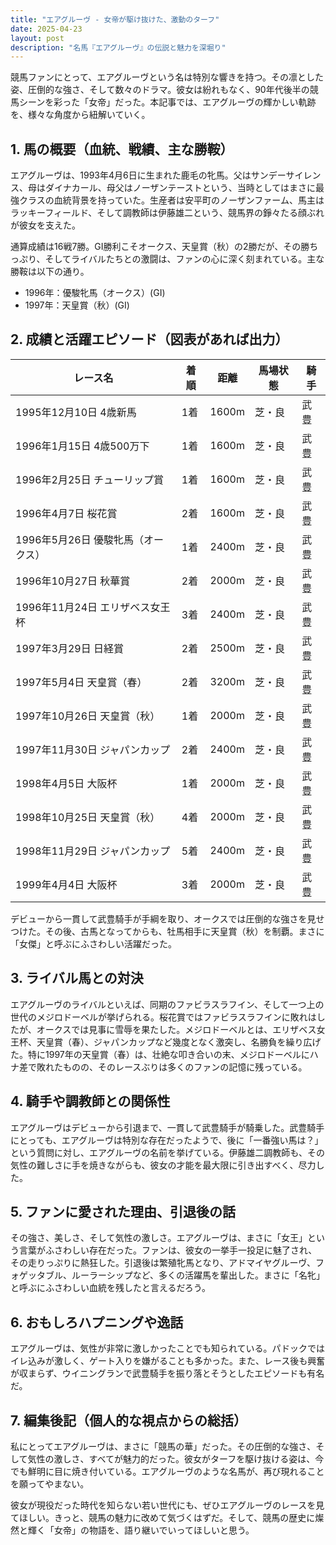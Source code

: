 ```yaml
---
title: "エアグルーヴ - 女帝が駆け抜けた、激動のターフ"
date: 2025-04-23
layout: post
description: "名馬『エアグルーヴ』の伝説と魅力を深堀り"
---
```


競馬ファンにとって、エアグルーヴという名は特別な響きを持つ。その凛とした姿、圧倒的な強さ、そして数々のドラマ。彼女は紛れもなく、90年代後半の競馬シーンを彩った「女帝」だった。本記事では、エアグルーヴの輝かしい軌跡を、様々な角度から紐解いていく。


## 1. 馬の概要（血統、戦績、主な勝鞍）

エアグルーヴは、1993年4月6日に生まれた鹿毛の牝馬。父はサンデーサイレンス、母はダイナカール、母父はノーザンテーストという、当時としてはまさに最強クラスの血統背景を持っていた。生産者は安平町のノーザンファーム、馬主はラッキーフィールド、そして調教師は伊藤雄二という、競馬界の錚々たる顔ぶれが彼女を支えた。

通算成績は16戦7勝。GⅠ勝利こそオークス、天皇賞（秋）の2勝だが、その勝ちっぷり、そしてライバルたちとの激闘は、ファンの心に深く刻まれている。主な勝鞍は以下の通り。

* 1996年：優駿牝馬（オークス）(GⅠ)
* 1997年：天皇賞（秋）(GⅠ)


## 2. 成績と活躍エピソード（図表があれば出力）

| レース名 | 着順 | 距離 | 馬場状態 | 騎手 |
|---|---|---|---|---|
| 1995年12月10日 4歳新馬 | 1着 | 1600m | 芝・良 | 武豊 |
| 1996年1月15日 4歳500万下 | 1着 | 1600m | 芝・良 | 武豊 |
| 1996年2月25日 チューリップ賞 | 1着 | 1600m | 芝・良 | 武豊 |
| 1996年4月7日 桜花賞 | 2着 | 1600m | 芝・良 | 武豊 |
| 1996年5月26日 優駿牝馬（オークス） | 1着 | 2400m | 芝・良 | 武豊 |
| 1996年10月27日 秋華賞 | 2着 | 2000m | 芝・良 | 武豊 |
| 1996年11月24日 エリザベス女王杯 | 3着 | 2400m | 芝・良 | 武豊 |
| 1997年3月29日 日経賞 | 2着 | 2500m | 芝・良 | 武豊 |
| 1997年5月4日 天皇賞（春） | 2着 | 3200m | 芝・良 | 武豊 |
| 1997年10月26日 天皇賞（秋） | 1着 | 2000m | 芝・良 | 武豊 |
| 1997年11月30日 ジャパンカップ | 2着 | 2400m | 芝・良 | 武豊 |
| 1998年4月5日 大阪杯 | 1着 | 2000m | 芝・良 | 武豊 |
| 1998年10月25日 天皇賞（秋） | 4着 | 2000m | 芝・良 | 武豊 |
| 1998年11月29日 ジャパンカップ | 5着 | 2400m | 芝・良 | 武豊 |
| 1999年4月4日 大阪杯 | 3着 | 2000m | 芝・良 | 武豊 |


デビューから一貫して武豊騎手が手綱を取り、オークスでは圧倒的な強さを見せつけた。その後、古馬となってからも、牡馬相手に天皇賞（秋）を制覇。まさに「女傑」と呼ぶにふさわしい活躍だった。


## 3. ライバル馬との対決

エアグルーヴのライバルといえば、同期のファビラスラフイン、そして一つ上の世代のメジロドーベルが挙げられる。桜花賞ではファビラスラフインに敗れはしたが、オークスでは見事に雪辱を果たした。メジロドーベルとは、エリザベス女王杯、天皇賞（春）、ジャパンカップなど幾度となく激突し、名勝負を繰り広げた。特に1997年の天皇賞（春）は、壮絶な叩き合いの末、メジロドーベルにハナ差で敗れたものの、そのレースぶりは多くのファンの記憶に残っている。


## 4. 騎手や調教師との関係性

エアグルーヴはデビューから引退まで、一貫して武豊騎手が騎乗した。武豊騎手にとっても、エアグルーヴは特別な存在だったようで、後に「一番強い馬は？」という質問に対し、エアグルーヴの名前を挙げている。伊藤雄二調教師も、その気性の難しさに手を焼きながらも、彼女の才能を最大限に引き出すべく、尽力した。


## 5. ファンに愛された理由、引退後の話

その強さ、美しさ、そして気性の激しさ。エアグルーヴは、まさに「女王」という言葉がふさわしい存在だった。ファンは、彼女の一挙手一投足に魅了され、その走りっぷりに熱狂した。引退後は繁殖牝馬となり、アドマイヤグルーヴ、フォゲッタブル、ルーラーシップなど、多くの活躍馬を輩出した。まさに「名牝」と呼ぶにふさわしい血統を残したと言えるだろう。


## 6. おもしろハプニングや逸話

エアグルーヴは、気性が非常に激しかったことでも知られている。パドックではイレ込みが激しく、ゲート入りを嫌がることも多かった。また、レース後も興奮が収まらず、ウイニングランで武豊騎手を振り落とそうとしたエピソードも有名だ。


## 7. 編集後記（個人的な視点からの総括）

私にとってエアグルーヴは、まさに「競馬の華」だった。その圧倒的な強さ、そして気性の激しさ、すべてが魅力的だった。彼女がターフを駆け抜ける姿は、今でも鮮明に目に焼き付いている。エアグルーヴのような名馬が、再び現れることを願ってやまない。


彼女が現役だった時代を知らない若い世代にも、ぜひエアグルーヴのレースを見てほしい。きっと、競馬の魅力に改めて気づくはずだ。そして、競馬の歴史に燦然と輝く「女帝」の物語を、語り継いでいってほしいと思う。
